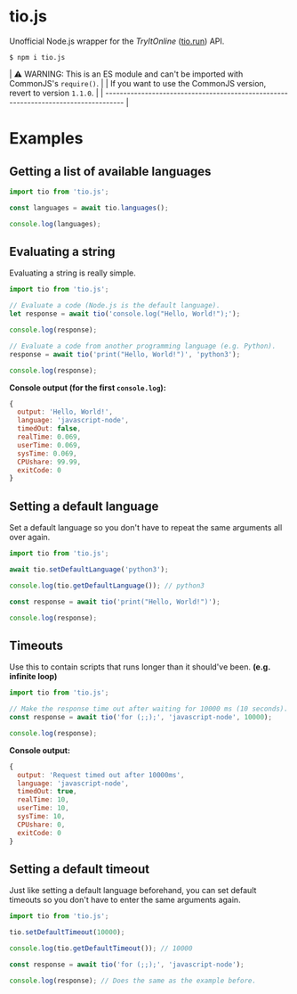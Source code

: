 # tio.js

Unofficial Node.js wrapper for the _TryItOnline_ ([tio.run](https://tio.run)) API.

```console
$ npm i tio.js
```

| ⚠️ WARNING: This is an ES module and can't be imported with CommonJS's `require()`. |
| If you want to use the CommonJS version, revert to version `1.1.0`.                |
| ----------------------------------------------------------------------------------- |

# Examples

## Getting a list of available languages

```js
import tio from 'tio.js';

const languages = await tio.languages();

console.log(languages);
```

## Evaluating a string

Evaluating a string is really simple.

```js
import tio from 'tio.js';

// Evaluate a code (Node.js is the default language).
let response = await tio('console.log("Hello, World!");');

console.log(response);

// Evaluate a code from another programming language (e.g. Python).
response = await tio('print("Hello, World!")', 'python3');

console.log(response);
```

**Console output (for the first `console.log`):**

```js
{
  output: 'Hello, World!',
  language: 'javascript-node',
  timedOut: false,
  realTime: 0.069,
  userTime: 0.069,
  sysTime: 0.069,
  CPUshare: 99.99,
  exitCode: 0
}
```

## Setting a default language

Set a default language so you don't have to repeat the same arguments all over again.

```js
import tio from 'tio.js';

await tio.setDefaultLanguage('python3');

console.log(tio.getDefaultLanguage()); // python3

const response = await tio('print("Hello, World!")');

console.log(response);
```

## Timeouts

Use this to contain scripts that runs longer than it should've been. **(e.g. infinite loop)**

```js
import tio from 'tio.js';

// Make the response time out after waiting for 10000 ms (10 seconds).
const response = await tio('for (;;);', 'javascript-node', 10000);

console.log(response);
```

**Console output:**

```js
{
  output: 'Request timed out after 10000ms',
  language: 'javascript-node',
  timedOut: true,
  realTime: 10,
  userTime: 10,
  sysTime: 10,
  CPUshare: 0,
  exitCode: 0
}
```

## Setting a default timeout

Just like setting a default language beforehand, you can set default timeouts so you don't have to enter the same arguments again.

```js
import tio from 'tio.js';

tio.setDefaultTimeout(10000);

console.log(tio.getDefaultTimeout()); // 10000

const response = await tio('for (;;);', 'javascript-node');

console.log(response); // Does the same as the example before.
```
